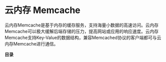 # 云内存 Memcache



云内存Memcache是基于内存的缓存服务，支持海量小数据的高速访问。云内存Memcache可以极大缓解后端存储的压力，提高网站或应用的响应速度。云内存Memcache支持Key-Value的数据结构，兼容Memcached协议的客户端都可与云内存Memcache进行通信。

**目录**


